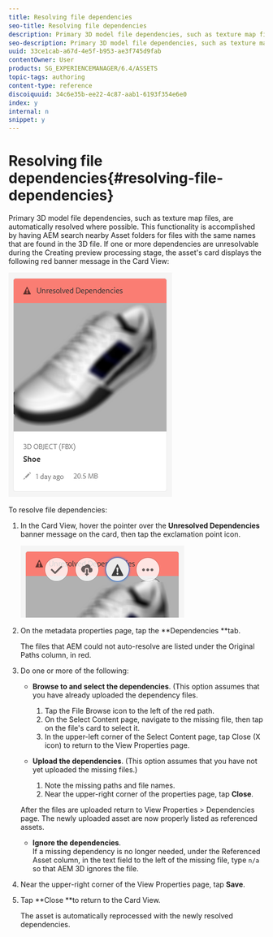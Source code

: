 ```yaml
---
title: Resolving file dependencies
seo-title: Resolving file dependencies
description: Primary 3D model file dependencies, such as texture map files, are automatically resolved where possible. This functionality is accomplished by having AEM search nearby Asset folders for files with the same names that are found in the 3D file.
seo-description: Primary 3D model file dependencies, such as texture map files, are automatically resolved where possible. This functionality is accomplished by having AEM search nearby Asset folders for files with the same names that are found in the 3D file.
uuid: 33ce1cab-a67d-4e5f-b953-ae3f745d9fab
contentOwner: User
products: SG_EXPERIENCEMANAGER/6.4/ASSETS
topic-tags: authoring
content-type: reference
discoiquuid: 34c6e35b-ee22-4c87-aab1-6193f354e6e0
index: y
internal: n
snippet: y
---
```


# Resolving file dependencies{#resolving-file-dependencies}

Primary 3D model file dependencies, such as texture map files, are automatically resolved where possible. This functionality is accomplished by having AEM search nearby Asset folders for files with the same names that are found in the 3D file. If one or more dependencies are unresolvable during the Creating preview processing stage, the asset's card displays the following red banner message in the Card View:

![](assets/chlimage_1-205.png)

To resolve file dependencies:

1. In the Card View, hover the pointer over the **Unresolved Dependencies** banner message on the card, then tap the exclamation point icon.

   ![](assets/chlimage_1-206.png)

1. On the metadata properties page, tap the **Dependencies **tab.

   The files that AEM could not auto-resolve are listed under the Original Paths column, in red.

1. Do one or more of the following:

    * **Browse to and select the dependencies**. (This option assumes that you have already uploaded the dependency files.

        1. Tap the File Browse icon to the left of the red path.
        1. On the Select Content page, navigate to the missing file, then tap on the file's card to select it.
        1. In the upper-left corner of the Select Content page, tap Close (X icon) to return to the View Properties page.

    * **Upload the dependencies**. (This option assumes that you have not yet uploaded the missing files.)

        1. Note the missing paths and file names.
        1. Near the upper-right corner of the properties page, tap **Close**.

   After the files are uploaded return to View Properties &gt; Dependencies page. The newly uploaded asset are now properly listed as referenced assets.

    * **Ignore the dependencies**.  
      If a missing dependency is no longer needed, under the Referenced Asset column, in the text field to the left of the missing file, type `n/a` so that AEM 3D ignores the file.

1. Near the upper-right corner of the View Properties page, tap **Save**.
1. Tap **Close **to return to the Card View.

   The asset is automatically reprocessed with the newly resolved dependencies.

